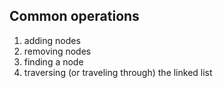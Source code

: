 ## Common operations
1. adding nodes
2. removing nodes
3. finding a node
4. traversing (or traveling through) the linked list